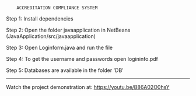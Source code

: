 		ACCREDITATION COMPLIANCE SYSTEM


Step 1: Install dependencies

Step 2: Open the folder javaapplication in NetBeans (JavaApplication/src/javaapplication)

Step 3: Open Loginform.java and run the file

Step 4: To get the username and passwords open logininfo.pdf

Step 5: Databases are available in the folder 'DB'

_______________________________________________________________

Watch the project demonstration at: https://youtu.be/B86A02O0hsY
